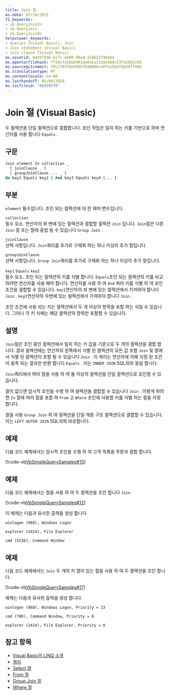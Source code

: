 ```yaml
---
title: Join 절
ms.date: 07/20/2015
f1_keywords:
- vb.QueryJoinIn
- vb.QueryJoin
- vb.QueryJoinOn
helpviewer_keywords:
- queries [Visual Basic], Join
- Join statement [Visual Basic]
- Join clause [Visual Basic]
ms.assetid: 6dd37936-b27c-4e00-98ad-154b23f4de64
ms.openlocfilehash: f73dc31bbbb9014a8a1a315de406c53fa58d1c65
ms.sourcegitcommit: f8c270376ed905f6a8896ce0fe25b4f4b38ff498
ms.translationtype: MT
ms.contentlocale: ko-KR
ms.lasthandoff: 06/04/2020
ms.locfileid: "84359776"
---
```

# <a name="join-clause-visual-basic"></a>Join 절 (Visual Basic)

두 컬렉션을 단일 컬렉션으로 결합합니다. 조인 작업은 일치 하는 키를 기반으로 하며 연산자를 사용 합니다 `Equals` .

## <a name="syntax"></a>구문

```vb
Join element In collection _
  [ joinClause _ ]
  [ groupJoinClause ... _ ]
On key1 Equals key2 [ And key3 Equals key4 [... ]
```

## <a name="parts"></a>부분

`element` 필수입니다. 조인 되는 컬렉션에 대 한 제어 변수입니다.

`collection`  
필수 요소. 연산자의 좌 변에 있는 컬렉션과 결합할 컬렉션 `Join` 입니다. `Join`절은 다른 `Join` 절 또는 절에 중첩 될 수 있습니다 `Group Join` .

`joinClause`  
선택 사항입니다. `Join`쿼리를 추가로 구체화 하는 하나 이상의 추가 절입니다.

`groupJoinClause`  
선택 사항입니다. `Group Join`쿼리를 추가로 구체화 하는 하나 이상의 추가 절입니다.

`key1` `Equals` `key2`  
필수 요소. 조인 되는 컬렉션의 키를 식별 합니다. `Equals`조인 되는 컬렉션의 키를 비교 하려면 연산자를 사용 해야 합니다. 연산자를 사용 하 여 `And` 여러 키를 식별 하 여 조인 조건을 결합할 수 있습니다. `key1`연산자의 좌 변에 있는 컬렉션에서 가져와야 합니다 `Join` . `key2`연산자의 우변에 있는 컬렉션에서 가져와야 합니다 `Join` .

조인 조건에 사용 되는 키는 컬렉션에서 두 개 이상의 항목을 포함 하는 식일 수 있습니다. 그러나 각 키 식에는 해당 컬렉션의 항목만 포함할 수 있습니다.

## <a name="remarks"></a>설명

`Join`절은 조인 중인 컬렉션에서 일치 하는 키 값을 기준으로 두 개의 컬렉션을 결합 합니다. 결과 컬렉션에는 연산자의 왼쪽에서 식별 된 컬렉션의 모든 값 조합 `Join` 및 절에서 식별 된 컬렉션이 포함 될 수 있습니다 `Join` . 이 쿼리는 연산자에 의해 지정 된 조건이 충족 되는 결과만 반환 합니다 `Equals` . 이는 `INNER JOIN` SQL의와 동일 합니다.

`Join`쿼리에서 여러 절을 사용 하 여 둘 이상의 컬렉션을 단일 컬렉션으로 조인할 수 있습니다.

절이 없으면 암시적 조인을 수행 하 여 컬렉션을 결합할 수 있습니다 `Join` . 이렇게 하려면 `In` 절에 여러 절을 포함 하 `From` 고 `Where` 조인에 사용할 키를 식별 하는 절을 지정 합니다.

절을 사용 `Group Join` 하 여 컬렉션을 단일 계층 구조 컬렉션으로 결합할 수 있습니다. 이는 `LEFT OUTER JOIN` SQL의와 비슷합니다.

## <a name="example"></a>예제

다음 코드 예제에서는 암시적 조인을 수행 하 여 고객 목록을 주문과 결합 합니다.

[!code-vb[VbSimpleQuerySamples#13](~/samples/snippets/visualbasic/VS_Snippets_VBCSharp/VbSimpleQuerySamples/VB/QuerySamples1.vb#13)]

## <a name="example"></a>예제

다음 코드 예제에서는 절을 사용 하 여 두 컬렉션을 조인 합니다 `Join` .

[!code-vb[VbSimpleQuerySamples#12](~/samples/snippets/visualbasic/VS_Snippets_VBCSharp/VbSimpleQuerySamples/VB/QuerySamples2.vb#12)]

이 예제는 다음과 유사한 출력을 생성 합니다.

`winlogon (968), Windows Logon`

`explorer (2424), File Explorer`

`cmd (5136), Command Window`

## <a name="example"></a>예제

다음 코드 예제에서는 `Join` 두 개의 키 열이 있는 절을 사용 하 여 두 컬렉션을 조인 합니다.

[!code-vb[VbSimpleQuerySamples#17](~/samples/snippets/visualbasic/VS_Snippets_VBCSharp/VbSimpleQuerySamples/VB/QuerySamples3.vb#17)]

예제는 다음과 유사한 출력을 생성 합니다.

`winlogon (968), Windows Logon, Priority = 13`

`cmd (700), Command Window, Priority = 8`

`explorer (2424), File Explorer, Priority = 8`

## <a name="see-also"></a>참고 항목

- [Visual Basic의 LINQ 소개](../../programming-guide/language-features/linq/introduction-to-linq.md)
- [쿼리](index.md)
- [Select 절](select-clause.md)
- [From 절](from-clause.md)
- [Group Join 절](group-join-clause.md)
- [Where 절](where-clause.md)
